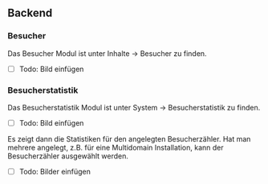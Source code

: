 ## Backend

### Besucher

Das Besucher Modul ist unter Inhalte -> Besucher zu finden.

- [ ] Todo: Bild einfügen

### Besucherstatistik

Das Besucherstatistik Modul ist unter System -> Besucherstatistik zu finden.

- [ ] Todo: Bild einfügen

Es zeigt dann die Statistiken für den angelegten Besucherzähler. Hat man mehrere angelegt, z.B. für eine Multidomain Installation, kann der Besucherzähler ausgewählt werden.

- [ ] Todo: Bilder einfügen


